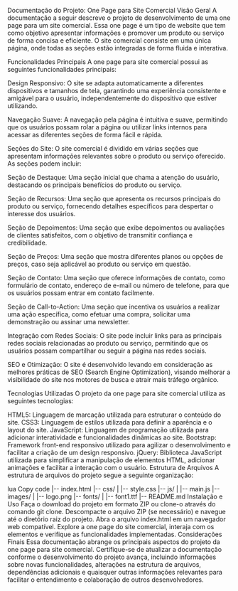 Documentação do Projeto: One Page para Site Comercial
Visão Geral
A documentação a seguir descreve o projeto de desenvolvimento de uma one page para um site comercial. Essa one page é um tipo de website que tem como objetivo apresentar informações e promover um produto ou serviço de forma concisa e eficiente. O site comercial consiste em uma única página, onde todas as seções estão integradas de forma fluida e interativa.

Funcionalidades Principais
A one page para site comercial possui as seguintes funcionalidades principais:

Design Responsivo: O site se adapta automaticamente a diferentes dispositivos e tamanhos de tela, garantindo uma experiência consistente e amigável para o usuário, independentemente do dispositivo que estiver utilizando.

Navegação Suave: A navegação pela página é intuitiva e suave, permitindo que os usuários possam rolar a página ou utilizar links internos para acessar as diferentes seções de forma fácil e rápida.

Seções do Site: O site comercial é dividido em várias seções que apresentam informações relevantes sobre o produto ou serviço oferecido. As seções podem incluir:

Seção de Destaque: Uma seção inicial que chama a atenção do usuário, destacando os principais benefícios do produto ou serviço.

Seção de Recursos: Uma seção que apresenta os recursos principais do produto ou serviço, fornecendo detalhes específicos para despertar o interesse dos usuários.

Seção de Depoimentos: Uma seção que exibe depoimentos ou avaliações de clientes satisfeitos, com o objetivo de transmitir confiança e credibilidade.

Seção de Preços: Uma seção que mostra diferentes planos ou opções de preços, caso seja aplicável ao produto ou serviço em questão.

Seção de Contato: Uma seção que oferece informações de contato, como formulário de contato, endereço de e-mail ou número de telefone, para que os usuários possam entrar em contato facilmente.

Seção de Call-to-Action: Uma seção que incentiva os usuários a realizar uma ação específica, como efetuar uma compra, solicitar uma demonstração ou assinar uma newsletter.

Integração com Redes Sociais: O site pode incluir links para as principais redes sociais relacionadas ao produto ou serviço, permitindo que os usuários possam compartilhar ou seguir a página nas redes sociais.

SEO e Otimização: O site é desenvolvido levando em consideração as melhores práticas de SEO (Search Engine Optimization), visando melhorar a visibilidade do site nos motores de busca e atrair mais tráfego orgânico.

Tecnologias Utilizadas
O projeto da one page para site comercial utiliza as seguintes tecnologias:

HTML5: Linguagem de marcação utilizada para estruturar o conteúdo do site.
CSS3: Linguagem de estilos utilizada para definir a aparência e o layout do site.
JavaScript: Linguagem de programação utilizada para adicionar interatividade e funcionalidades dinâmicas ao site.
Bootstrap: Framework front-end responsivo utilizado para agilizar o desenvolvimento e facilitar a criação de um design responsivo.
jQuery: Biblioteca JavaScript utilizada para simplificar a manipulação de elementos HTML, adicionar animações e facilitar a interação com o usuário.
Estrutura de Arquivos
A estrutura de arquivos do projeto segue a seguinte organização:

lua
Copy code
|-- index.html
|-- css/
|   |-- style.css
|-- js/
|   |-- main.js
|-- images/
|   |-- logo.png
|-- fonts/
|   |-- font1.ttf
|-- README.md
Instalação e Uso
Faça o download do projeto em formato ZIP ou clone-o através do comando git clone.
Descompacte o arquivo ZIP (se necessário) e navegue até o diretório raiz do projeto.
Abra o arquivo index.html em um navegador web compatível.
Explore a one page do site comercial, interaja com os elementos e verifique as funcionalidades implementadas.
Considerações Finais
Essa documentação abrange os principais aspectos do projeto da one page para site comercial. Certifique-se de atualizar a documentação conforme o desenvolvimento do projeto avança, incluindo informações sobre novas funcionalidades, alterações na estrutura de arquivos, dependências adicionais e quaisquer outras informações relevantes para facilitar o entendimento e colaboração de outros desenvolvedores.
